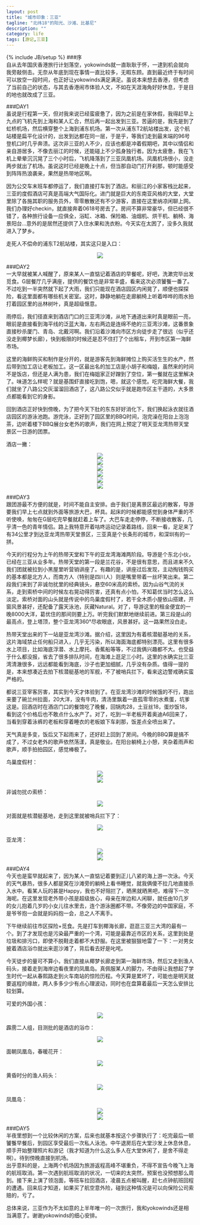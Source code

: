 ```yaml
---
layout: post
title: "城市印象：三亚"
tagline: "北纬18°的阳光、沙滩、比基尼"
description: ""
category: life
tags: [游记,三亚]
---
```

{% include JB/setup %}
###序  
自从去年国庆香港旅行计划落空，yokowinds就一直耿耿于怀，一逮到机会就向我旁敲侧击。无奈从年底到现在事情一直比较多，无暇东顾。直到最近终于有时间可以放空一段时间，也正好让yokowinds满足满足。虽说本来想去香港，但考虑了当前自己的状态，与其去香港闹市体验人文，不如在天涯海角好好休息，于是目的地也就改成了三亚。  
  
###DAY1  
虽说是行程第一天，但对我来说已经蛮疲惫了，因为之前是在家休假，我得赶早上九点的飞机先到上海和某人汇合，然后再一起出发到三亚。苦逼的是，我先是到了虹桥机场，然后横穿整个上海到浦东机场。第一次从浦东T2航站楼出发，这个航站楼是扁平化设计的，出发到达都在同一层，于是乎，等我们走到最末端的96号登机口时几乎奔溃。这次非三亚的人不少，应该也都是冲着假期吧，其中以情侣和亲自游居多，不像去丽江的时候，还能碰上不少孤身独行者。因为太疲惫，我在飞机上晕晕沉沉晃了三个小时后，飞机降落到了三亚凤凰机场。凤凰机场很小，没走两步就出了机场。虽说这时已经是晚上十点，但当那自动门打开刹那，顿时能感受到阵阵热浪袭来，果然是热带地区啊。  

因为公交车末班车都停运了，我们直接打车到了酒店。和丽江的小家客栈比起来，三亚的度假酒店可真是高端大气国际化。进门就是巨大的东南亚风格的大堂，大堂里除了各施其职的服务员外，零零散散还有不少游客，直接在这里纳凉闲聊上网。我们办理好checkin，就直接奔着0618号房去了。房间不算非常豪华，但已经很不错了，各种旅行设备一应俱全，浴缸、冰箱、保险箱、油烟机、烘干机、躺椅、海景阳台...意外的是居然还提供了入住水果和洗衣粉。今天实在太困了，没多久我就进入了梦乡。  

走死人不偿命的浦东T2航站楼，其实这只是入口：  
<center><img src="http://pic.yupoo.com/asuka4j/CW4gHE3N/medium.jpg"/></center>
  

###DAY2  
一大早就被某人喊醒了，原来某人一直惦记着酒店的早餐呢，好吧，洗漱完毕出发觅食。G层餐厅几乎满座，提供的餐饮也是非常丰盛，看来这次必须饕餮一番了。不过吃到一半突然就下起了大雨，我们只能现在酒店园区内闲晃了，顺便也探探险，看这里面都有哪些机关密室。这时，静静地躺在走廊躺椅上听着哗哗的雨水拍打着园区里的丛林树叶，真是超级惬意。  

雨停后，我们径直来到酒店门口的三亚湾沙滩，从地下通道出来时真是眼前一亮，眼前是直接看到海平线的泛蓝大海，左右两边是连绵不绝的三亚湾沙滩，这番景象直接秒杀厦门、青岛、北戴河啊。我们沿着沙滩向市区方向徒步走了很远（似乎还没走到椰梦长廊），快到极限的时候还是忍不住打了个出租车，开到市区第一海鲜市场。  

这里的海鲜购买和制作是分开的，就是游客先到海鲜摊位上购买活生生的水产，然后带到加工店让老板加工。这一区最出名的加工店是小胡子和梅姐，虽然来的时间不是饭店，但还是人满为患，我们在梅姐家正好蹭到了空位，第一餐就在这里解决了。味道怎么样呢？就是基围虾直接吃到饱，嗯，就这个感觉。吃完海鲜大餐，我们就坐了八路公交灰溜溜回酒店了，这八路公交似乎就是跑市区主干道的，大多景点都能看到它的身影。  

回到酒店正好快到傍晚，为了把今天下肚的东东好好消化下，我们换起泳衣就往酒店园区的游泳池跑。游完泳，正好到了园区里的BBQ时间，泡完澡在阳台上泡泡茶，边听着楼下BBQ展台女老外的歌声，我们在网上预定了明天亚龙湾热带天堂景区一日游的团票。  
  
酒店一撇：
<center><img src="http://pic.yupoo.com/asuka4j/D4Tj4eDQ/medish.jpg"/></center>
  
<center><img src="http://pic.yupoo.com/asuka4j/D4UNynTm/medish.jpg"/></center>
  
<center><img src="http://pic.yupoo.com/asuka4j/D4UNrchq/medish.jpg"></center>    
  
<center><img src="http://pic.yupoo.com/asuka4j/D4UT9slh/medish.jpg"></center>
  
<center><img src="http://pic.yupoo.com/asuka4j/D4USyJ6t/medish.jpg"></center>  
  
<center><img src="http://pic.yupoo.com/asuka4j/D4UOnTWv/medish.jpg"></center>
  

###DAY3  
跟团游最不方便的就是，时间不能自主安排。由于我们是离景区最远的散客，导游要我们早上七点就到外面等旅游大巴，杯具。起床的时候都能感觉到身体严重的不听使唤，匆匆在G层吃完早餐就赶着上车了。大巴车走走停停，不断接收散客，几乎清一色的青年情侣。路上我特意开着咕咚运动记录着路线，回来一看，足足来了有34公里才到达亚龙湾热带天堂景区，三亚真是个长条形的城市，和深圳有的一拼。  

今天的行程分为上午的热带天堂和下午的亚龙湾海滩两阶段。导游是个东北小伙，已经在三亚从业多年。热带天堂的第一段是兰花谷，不是很有意思，而且进来不久我们团就被拉到小黑屋里听营销讲座了。有趣的是，讲座过后发现，主动掏钱购买的基本都是北方人，而南方人（特别是四川人）则是嘴里带着一丝坏笑出来。第二段我们来到了非诚勿扰里的经典镜头，悬空60米高的索桥。因为山谷气流的关系，走到索桥中间的时候左右晃动得厉害，还真有点小怕，不知葛优当时怎么这么淡定。索桥对面的山头就是传说中的鸟巢度假村了，若干全木质小屋依山搭建，开窗风景甚好，还配备了露天泳池，灰藏Natural。对了，导游这里的租金便宜的一晚8000大洋，葛优住的那间则要上万。听完我们默默地继续前进。第三段是山的最高点，登上塔顶，整个亚龙湾360°尽收眼底，风景甚好。这一路果然没白走。  

热带天堂出来的下一站是亚龙湾沙滩。据介绍，这里因为有着核潜艇基地的关系，这片海域禁止任何船只进入，几乎无污染，所以海面海底都特别漂亮。这里有很多水上项目，比如海底浮潜、水上摩托、香蕉船等等，不过我俩兴趣都不大。也受益于什么都没报，省去了很多排队时间，在海滩上逛足三小时。这里的水确实比三亚湾清澈很多，远远都能看到海底，沙子也更加细腻，几乎没有杂质。值得一提的是，本来想凑近去拍下核潜艇基地的军舰，不了被哨兵拦下，看来这边警戒确实蛮严格的。  

都说三亚宰客厉害，其实到今天才体验到了。在亚龙湾沙滩的时候饿的不行，跑出来要了碗兰州拉面，20大洋，没有牛肉，清汤里飘着一直孤零零的水煮蛋，坑爹这是。回酒店时在酒店门口的餐馆吃了晚餐，回锅肉28，土豆丝18，蛋炒饭18，看到这个价格后也不敢点什么水产了。对了，吃到一半老板开着奥迪A6回来了，当看到穿着泳裤的老板和穿着睡衣的老板娘下车刹那，饭差点全喷出来了。  

天气真是多变，饭后又下起雨来了，还好赶上回到了房间。今晚的BBQ算是搞不成了，不过女老外的歌声依然荡漾，真是敬业。在阳台躺椅上小憩，夹杂着雨声和歌声，顺手拍拍园区，感觉棒极了。  
  
鸟巢度假村：
<center><img src="http://pic.yupoo.com/asuka4j/D4TgPU7b/medish.jpg"></center>  
  
<center><img src="http://pic.yupoo.com/asuka4j/D4Thbug7/medish.jpg"></center>
  
非诚勿扰の索桥：
<center><img src="http://pic.yupoo.com/asuka4j/D4TgGtcS/medish.jpg"></center>
  
对面就是核潜艇基地，走到这里就被哨兵拦下了：
<center><img src="http://pic.yupoo.com/asuka4j/D4UMXOmv/medish.jpg"></center>
  
亚龙湾：
<center><img src="http://pic.yupoo.com/asuka4j/D4UMJ474/medish.jpg"></center>
  
<center><img src="http://pic.yupoo.com/asuka4j/D4UNlSRT/medish.jpg"></center>

  
###DAY4  
今天也是蛮早就起来了，因为某人一直惦记着要到正儿八紧的海上游一次泳。今天的天气暴热，很多人都是窝在沙滩旁的躺椅上看书睡觉，就我俩傻不拉几地直接杀入水中。看某人玩的甚是Happy，我也不好阻拦了，晒黑就晒黑吧，难得下一次海呢。在这里发现老外带小孩是超级放心，母亲在岸边和人闲聊，就任由10几岁的女儿抱着几岁的小女儿往水里去，连个游泳圈都不带。不像旁边的中国家庭，不是爷爷抱一会就是妈妈抱一会，总之人不离手。  

下午继续前往市区探险+觅食。先是打车到椰海长廊，逛逛三亚三大湾的最有一个。到了才发现也是污染最严重的一个湾，可能是最靠近市区的关系，这里到处是垃圾和排污口，即使不脱鞋走着都不大舒服。在这里被狠狠地雷了一下：一对男女披着酒店浴巾就出来逛沙滩了，背后看去好是叱咤。  

今天徒步的量可不算小，我们直接从椰梦长廊走到第一海鲜市场，然后又走到渔人码头，接着走到海岸边看夜里的凤凰岛。真佩服某人的脚力，不由得让我想起了学生时代一起从春熙路走到火车南站的惊险历程。今天算是累坏了，可能也是明天就要返程的缘故，两人多多少少有点心理波动，同时也在盘算着最后一天怎么安排比较划算。  
  
可爱的外国小孩：  
<center><img src="http://pic.yupoo.com/asuka4j/D4TjoY5T/medish.jpg"></center>
  
霹雳二人组，目测批的是酒店的浴巾：
<center><img src="http://pic.yupoo.com/asuka4j/D4Thn40g/medish.jpg"></center>
  
面朝凤凰岛，春暖花开：
<center><img src="http://pic.yupoo.com/asuka4j/D4UNRVaV/medish.jpg"></center>  
  
黄昏时分的渔人码头：
<center><img src="http://pic.yupoo.com/asuka4j/D4ThBeB7/medish.jpg"></center>
  
凤凰岛：
<center><img src="http://pic.yupoo.com/asuka4j/D4TjYNCS/medish.jpg"></center>
  
<center><img src="http://pic.yupoo.com/asuka4j/D4ThQYrH/medish.jpg"></center>  
  

###DAY5  
半夜里想到一个比较休闲的方案，后来也就基本按这个步骤执行了：吃完最后一顿饕餮早餐后，到园区享受最后一次私人泳池。中午退房后在大堂沙发上休息休息，顺手开始整理照片和游记（我才知道为什么这么多人在大堂休闲了，是舍不得走啊）。待到傍晚直接到机场。  
出乎意料的是，上海两个机场因为旅游返程高峰不堪重负，不得不宣告今晚飞上海的航班取消。第一次遇到航班取消的状况，一切来的太突然，预案也没预想那么周到。接下来上演了领泡面，等班车拉回酒店，凌晨五点被叫醒，赶七点钟航班回程的遭遇。回来后才知道，如果买了航空意外险，碰到这种情况是可以向保险公司索赔的，亏了。  

总体来说，三亚作为不太如意的上半年唯一的一次旅行，我和yokowinds还是相当满意了。谢谢yokowinds的细心安排。  
